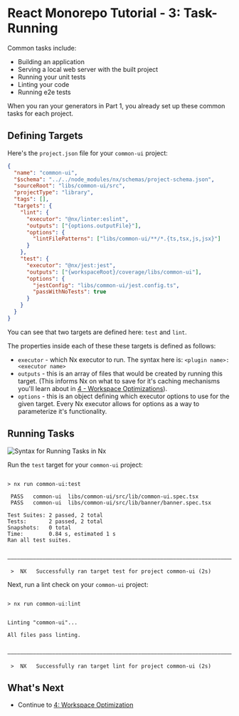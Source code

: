 # React Monorepo Tutorial - 3: Task-Running

Common tasks include:

- Building an application
- Serving a local web server with the built project
- Running your unit tests
- Linting your code
- Running e2e tests

When you ran your generators in Part 1, you already set up these common tasks for each project.

## Defining Targets

Here's the `project.json` file for your `common-ui` project:

```json {% fileName="libs/common-ui/project.json" %}
{
  "name": "common-ui",
  "$schema": "../../node_modules/nx/schemas/project-schema.json",
  "sourceRoot": "libs/common-ui/src",
  "projectType": "library",
  "tags": [],
  "targets": {
    "lint": {
      "executor": "@nx/linter:eslint",
      "outputs": ["{options.outputFile}"],
      "options": {
        "lintFilePatterns": ["libs/common-ui/**/*.{ts,tsx,js,jsx}"]
      }
    },
    "test": {
      "executor": "@nx/jest:jest",
      "outputs": ["{workspaceRoot}/coverage/libs/common-ui"],
      "options": {
        "jestConfig": "libs/common-ui/jest.config.ts",
        "passWithNoTests": true
      }
    }
  }
}
```

You can see that two targets are defined here: `test` and `lint`.

The properties inside each of these these targets is defined as follows:

- `executor` - which Nx executor to run. The syntax here is: `<plugin name>:<executor name>`
- `outputs` - this is an array of files that would be created by running this target. (This informs Nx on what to save for it's caching mechanisms you'll learn about in [4 - Workspace Optimizations](/react-tutorial/4-workspace-optimization)).
- `options` - this is an object defining which executor options to use for the given target. Every Nx executor allows for options as a way to parameterize it's functionality.

## Running Tasks

![Syntax for Running Tasks in Nx](/shared/images/run-target-syntax.svg)

Run the `test` target for your `common-ui` project:

```{% command="npx nx test common-ui" path="~/myorg" %}

> nx run common-ui:test

 PASS   common-ui  libs/common-ui/src/lib/common-ui.spec.tsx
 PASS   common-ui  libs/common-ui/src/lib/banner/banner.spec.tsx

Test Suites: 2 passed, 2 total
Tests:       2 passed, 2 total
Snapshots:   0 total
Time:        0.84 s, estimated 1 s
Ran all test suites.

 ———————————————————————————————————————————————————————————————————————————————————————————————————

 >  NX   Successfully ran target test for project common-ui (2s)
```

Next, run a lint check on your `common-ui` project:

```{% command="npx nx lint common-ui" path="~/myorg" %}

> nx run common-ui:lint


Linting "common-ui"...

All files pass linting.


———————————————————————————————————————————————————————————————————————————————————————————————————

 >  NX   Successfully ran target lint for project common-ui (2s)
```

## What's Next

- Continue to [4: Workspace Optimization](/react-tutorial/4-workspace-optimization)
